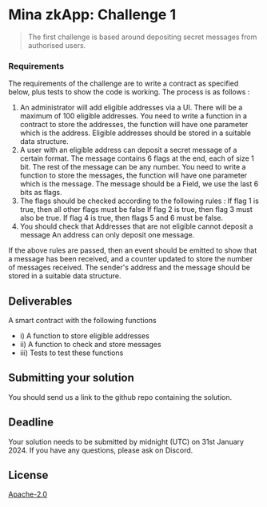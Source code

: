 # Mina zkApp: Challenge 1
> The first challenge is based around depositing secret
messages from authorised users.

### Requirements
The requirements of the challenge are to write a contract as
specified below, plus tests to show the code is working.
The process is as follows :

  1. An administrator will add eligible addresses via a UI.
  There will be a maximum of 100 eligible addresses.
  You need to write a function in a contract to store the
  addresses, the function will have one parameter which is
  the address.
  Eligible addresses should be stored in a suitable data
  structure.
  2. A user with an eligible address can deposit a secret
  message of a certain format.
  The message contains 6 flags at the end, each of size 1
  bit. The rest of the message can be any number.
  You need to write a function to store the messages, the
  function will have one parameter which is the message.
  The message should be a Field, we use the last 6 bits as
  flags.
  3. The flags should be checked according to the following
  rules :
  If flag 1 is true, then all other flags must be false
  If flag 2 is true, then flag 3 must also be true.
  If flag 4 is true, then flags 5 and 6 must be false.
  4. You should check that
  Addresses that are not eligible cannot deposit a
  message
  An address can only deposit one message.

  If the above rules are passed, then an event should be
  emitted to show that a message has been received, and a
  counter updated to store the number of messages received.
  The sender's address and the message should be stored in a
  suitable data structure.

## Deliverables

A smart contract with the following functions
* i) A function to store eligible addresses
* ii) A function to check and store messages
* iii) Tests to test these functions

## Submitting your solution
You should send us a link to the github repo containing the
solution.

## Deadline
Your solution needs to be submitted by midnight (UTC) on
31st January 2024.
If you have any questions, please ask on Discord.

## License

[Apache-2.0](LICENSE)